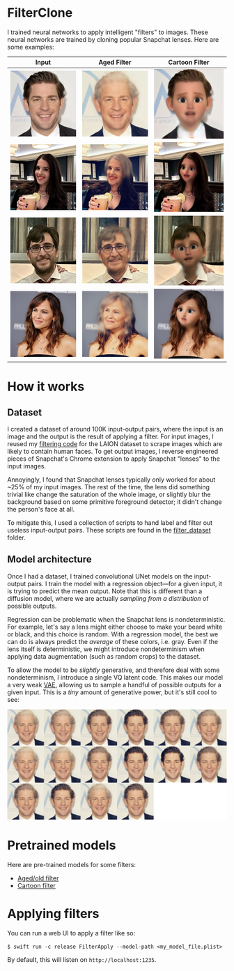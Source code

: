 # FilterClone

I trained neural networks to apply intelligent "filters" to images. These neural networks are trained by cloning popular Snapchat lenses. Here are some examples:

| Input        | Aged Filter   | Cartoon Filter   |
|--------------|---------------|------------------|
| ![Input](examples/1_in.jpg) | ![Aged](examples/1_old.jpg) | ![Cartoon](examples/1_cartoon.jpg) |
| ![Input](examples/2_in.jpg) | ![Aged](examples/2_old.jpg) | ![Cartoon](examples/2_cartoon.jpg) |
| ![Input](examples/3_in.jpg) | ![Aged](examples/3_old.jpg) | ![Cartoon](examples/3_cartoon.jpg) |
| ![Input](examples/4_in.jpg) | ![Aged](examples/4_old.jpg) | ![Cartoon](examples/4_cartoon.jpg) |

# How it works

## Dataset

I created a dataset of around 100K input-output pairs, where the input is an image and the output is the result of applying a filter. For input images, I reused my [filtering code](https://github.com/unixpickle/laion-icons) for the LAION dataset to scrape images which are likely to contain human faces. To get output images, I reverse engineered pieces of Snapchat's Chrome extension to apply Snapchat "lenses" to the input images.

Annoyingly, I found that Snapchat lenses typically only worked for about ~25% of my input images. The rest of the time, the lens did something trivial like change the saturation of the whole image, or slightly blur the background based on some primitive foreground detector; it didn't change the person's face at all.

To mitigate this, I used a collection of scripts to hand label and filter out useless input-output pairs. These scripts are found in the [filter_dataset](filter_dataset) folder.

## Model architecture

Once I had a dataset, I trained convolutional UNet models on the input-output pairs. I train the model with a regression object&mdash;for a given input, it is trying to predict the mean output. Note that this is different than a diffusion model, where we are actually _sampling from a distribution_ of possible outputs.

Regression can be problematic when the Snapchat lens is nondeterministic. For example, let's say a lens might either choose to make your beard white or black, and this choice is random. With a regression model, the best we can do is always predict the _average_ of these colors, i.e. gray. Even if the lens itself is deterministic, we might introduce nondeterminism when applying data augmentation (such as random crops) to the dataset.

To allow the model to be _slightly_ generative, and therefore deal with some nondeterminism, I introduce a single VQ latent code. This makes our model a very weak [VAE](https://en.wikipedia.org/wiki/Variational_autoencoder), allowing us to sample a handful of possible outputs for a given input. This is a _tiny_ amount of generative power, but it's still cool to see:

![Sample grid of different old photos of a celebrity](examples/grid.jpg)

# Pretrained models

Here are pre-trained models for some filters:

 * [Aged/old filter](https://data.aqnichol.com/FilterClone/old_model.plist)
 * [Cartoon filter](https://data.aqnichol.com/FilterClone/cartoon_model.plist)

# Applying filters

You can run a web UI to apply a filter like so:

```
$ swift run -c release FilterApply --model-path <my_model_file.plist>
```

By default, this will listen on `http://localhost:1235`.

